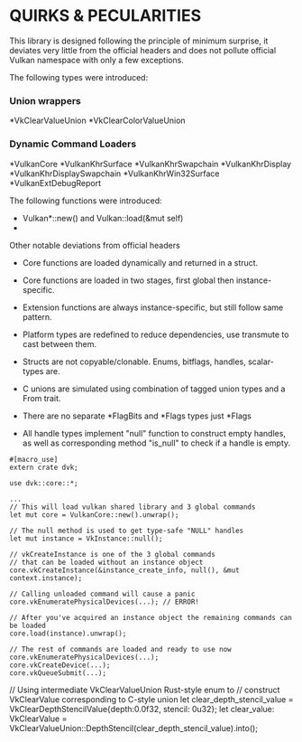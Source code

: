 # QUIRKS & PECULARITIES 

This library is designed following the principle of minimum surprise, it deviates very little from the official headers and does not pollute official Vulkan namespace with only a few exceptions.

The following types were introduced:

### Union wrappers
*VkClearValueUnion
*VkClearColorValueUnion 

### Dynamic Command Loaders 
*VulkanCore
*VulkanKhrSurface
*VulkanKhrSwapchain
*VulkanKhrDisplay
*VulkanKhrDisplaySwapchain
*VulkanKhrWin32Surface
*VulkanExtDebugReport

The following functions were introduced:

* Vulkan*::new() and Vulkan::load(&mut self)
*


Other notable deviations from official headers

* Core functions are loaded dynamically and returned in a struct.

* Core functions are loaded in two stages, first global then instance-specific. 

* Extension functions are always instance-specific, but still follow same pattern.

* Platform types are redefined to reduce dependencies, use transmute to cast between them.

* Structs are not copyable/clonable. Enums, bitflags, handles, scalar-types are.

* C unions are simulated using combination of tagged union types and a From trait.

* There are no separate *FlagBits and *Flags types just *Flags

* All handle types implement "null" function to construct empty handles, as well as corresponding 
method "is_null" to check if a handle is empty.

```
#[macro_use]
extern crate dvk;

use dvk::core::*;

...
// This will load vulkan shared library and 3 global commands
let mut core = VulkanCore::new().unwrap(); 

// The null method is used to get type-safe "NULL" handles
let mut instance = VkInstance::null();

// vkCreateInstance is one of the 3 global commands
// that can be loaded without an instance object
core.vkCreateInstance(&instance_create_info, null(), &mut context.instance);

// Calling unloaded command will cause a panic
core.vkEnumeratePhysicalDevices(...); // ERROR!

// After you've acquired an instance object the remaining commands can be loaded
core.load(instance).unwrap(); 

// The rest of commands are loaded and ready to use now
core.vkEnumeratePhysicalDevices(...); 
core.vkCreateDevice(...); 
core.vkQueueSubmit(...);
```

// Using intermediate VkClearValueUnion Rust-style enum to 
// construct VkClearValue corresponding to C-style union
let clear_depth_stencil_value = VkClearDepthStencilValue{depth:0.0f32, stencil: 0u32};
let clear_value: VkClearValue = VkClearValueUnion::DepthStencil(clear_depth_stencil_value).into();
